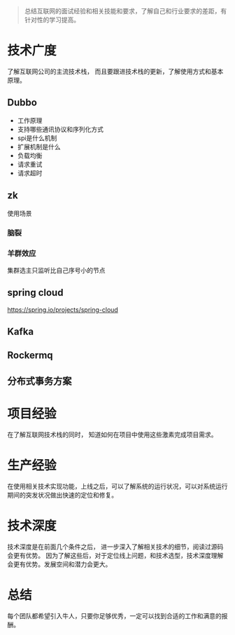 > 总结互联网的面试经验和相关技能和要求，了解自己和行业要求的差距，有针对性的学习提高。

# 技术广度
了解互联网公司的主流技术栈， 而且要跟进技术栈的更新，了解使用方式和基本原理。

## Dubbo
- 工作原理
- 支持哪些通讯协议和序列化方式
- spi是什么机制
- 扩展机制是什么
- 负载均衡
- 请求重试
- 请求超时

## zk
使用场景
### 脑裂
### 羊群效应
集群选主只监听比自己序号小的节点

## spring cloud
https://spring.io/projects/spring-cloud

## Kafka


## Rockermq

## 分布式事务方案

# 项目经验
在了解互联网技术栈的同时， 知道如何在项目中使用这些激素完成项目需求。

# 生产经验
在使用相关技术实现功能，上线之后，可以了解系统的运行状况，可以对系统运行期间的突发状况做出快速的定位和修复。

# 技术深度
技术深度是在前面几个条件之后， 进一步深入了解相关技术的细节，阅读过源码会更有优势。
因为了解这些后，对于定位线上问题，和技术选型，技术深度理解会更有优势。发展空间和潜力会更大。



# 总结
每个团队都希望引入牛人，只要你足够优秀，一定可以找到合适的工作和满意的报酬。
